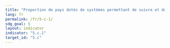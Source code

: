 ```yaml
---
title: "Proportion de pays dotés de systèmes permettant de suivre et de rendre public le montant des ressources allouées à l’égalité des sexes et à l’autonomisation des femmes"
lang: fr
permalink: /fr/5-c-1/
sdg_goal: 5
layout: indicator
indicator: "5.c.1"
target_id: "5.c"
---
```


